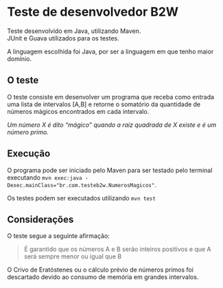 # Teste de desenvolvedor B2W
Teste desenvolvido em Java, utilizando Maven.  
JUnit e Guava utilizados para os testes.

A linguagem escolhida foi Java, por ser a linguagem em que tenho maior domínio.

## O teste
O teste consiste em desenvolver um programa que receba como entrada uma lista de intervalos [A,B] e retorne o somatório
da quantidade de números mágicos encontrados em cada intervalo.

*Um número X é dito “mágico” quando a raiz quadrada de X existe e é um número primo.*

## Execução
O programa pode ser iniciado pelo Maven para ser testado pelo terminal executando `mvn exec:java -Dexec.mainClass="br.com.testeb2w.NumerosMagicos"`.

Os testes podem ser executados utilizando `mvn test`


## Considerações
O teste segue a seguinte afirmação:  
> É garantido que os números A e B serão inteiros positivos e que A será sempre menor ou igual que B  

O Crivo de Eratóstenes ou o cálculo prévio de números primos foi descartado devido ao consumo de memória em grandes intervalos.